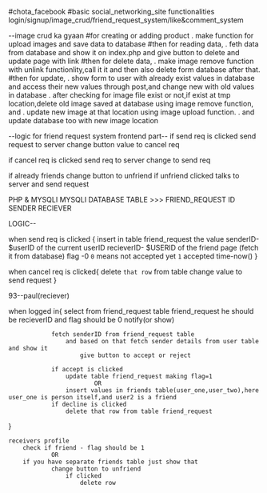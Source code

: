 #chota_facebook #basic social_networking_site functionalities  
login/signup/image_crud/friend_request_system/like&comment_system

--image crud ka gyaan
#for creating or adding product
. make function for upload images and save data to database
#then for reading data,
. feth data from database and show it on index.php and give button to delete and update page with link
#then for delete data, 
. make image remove function with unlink functionlity,call it it and then also delete form database after that.
#then for update,
. show form to user with already exist values in database and access their new values through post,and change new with old values in database
. after checking for image file exist or not,if exist at tmp location,delete old image saved at database using image remove function, and
. update new image at that location using image upload function.
. and update database too with new image location

--logic for friend request system
frontend part--
if send req is clicked 
    send request to server
    change button value to cancel req

if cancel req is clicked 
    send req to server
    change to send req

if already friends
    change button to unfriend
        if unfriend clicked
            talks to server and send request


PHP & MYSQLI
    MYSQLI DATABASE TABLE >>> FRIEND_REQUEST
    ID SENDER RECIEVER


LOGIC--

when send req is clicked {
    insert in table friend_request the value 
    senderID- $userID of the current userID
    recieverID- $USERID of the friend page (fetch it from database)
    flag -0 
    `0` means not accepted yet 
    `1` accepted 
    time-now()
}

when cancel req is clicked{
    delete `that row` from table
    change value to send request
}


93--paul(reciever) 

when logged in{
    select from friend_request table 
        friend_request
            he should be recieverID and flag should be 0
                notify(or show)

                fetch senderID from friend_request table 
                    and based on that fetch sender details from user table and show it
                        give button to accept or reject

                if accept is clicked 
                    update table friend_request making flag=1
                            OR
                    insert values in friends table(user_one,user_two),here user_one is person itself,and user2 is a friend
                if decline is clicked
                    delete that row from table friend_request

}

    receivers profile 
        check if friend - flag should be 1
                OR
        if you have separate friends table just show that
                change button to unfriend
                    if clicked 
                        delete row


